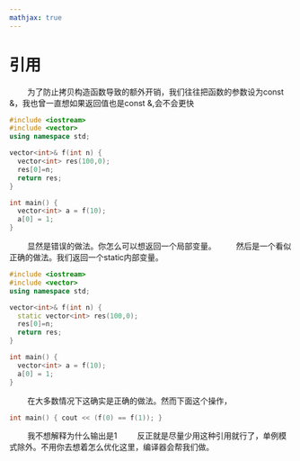 ```yaml
---
mathjax: true
---
```


# 引用
&emsp;&emsp; 为了防止拷贝构造函数导致的额外开销，我们往往把函数的参数设为const &，我也曾一直想如果返回值也是const &,会不会更快
```cpp
#include <iostream>
#include <vector>
using namespace std;

vector<int>& f(int n) { 
  vector<int> res(100,0);
  res[0]=n;
  return res;
}

int main() {
  vector<int> a = f(10);
  a[0] = 1;
}
```
<!---more-->
&emsp;&emsp; 显然是错误的做法。你怎么可以想返回一个局部变量。
&emsp;&emsp; 然后是一个看似正确的做法。我们返回一个static内部变量。
```cpp
#include <iostream>
#include <vector>
using namespace std;

vector<int>& f(int n) { 
  static vector<int> res(100,0);
  res[0]=n;
  return res;
}

int main() {
  vector<int> a = f(10);
  a[0] = 1;
}
```
&emsp;&emsp; 在大多数情况下这确实是正确的做法。然而下面这个操作，
```cpp
int main() { cout << (f(0) == f(1)); }
```
&emsp;&emsp; 我不想解释为什么输出是1
&emsp;&emsp; 反正就是尽量少用这种引用就行了，单例模式除外。不用你去想着怎么优化这里，编译器会帮我们做。
